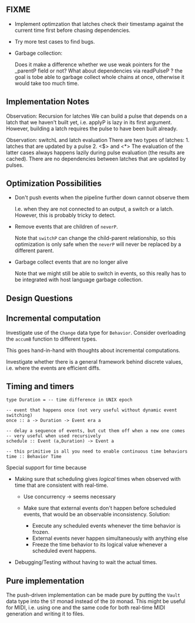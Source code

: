 FIXME
-----

* Implement optimzation that latches check their timestamp against
  the current time first before chasing dependencies.

* Try more test cases to find bugs.

* Garbage collection:

  Does it make a difference whether we use  weak  pointers for the
  _parentP field or not? What about dependencies via  readPulseP ?
  the goal is tobe able to garbage collect whole chains at once,
  otherwise it would take too much time.


Implementation Notes
--------------------

Observation: Recursion for latches
    We can build a pulse that depends on a latch that we haven't built yet,
    i.e.  applyP  is lazy in its first argument.
    However, building a latch requires the pulse to have been built already.

Observation:  switchL and latch evaluation
    There are two types of latches:
        1. latches that are updated by a pulse
        2. <$> and <*>
    The evaluation of the latter cases always happens lazily during pulse
    evaluation (the results are cached).
    There are no dependencies between latches that are updated by pulses.    

Optimization Possibilities
--------------------------

* Don't push events when the pipeline further down cannot observe them

    I.e. when they are not connected to an output,
    a switch or a latch. However, this is probably tricky to detect.

* Remove events that are children of `neverP`.

    Note that `switchP` can change the child-parent relationship,
    so this optimization is only safe when the `neverP` will
    never be replaced by a different parent.

* Garbage collect events that are no longer alive

    Note that we might still be able to switch in events,
    so this really has to be integrated with host language garbage collection.


Design Questions
----------------

## Incremental computation

Investigate use of the `Change` data type for `Behavior`.
Consider overloading the `accumB` function to different types.

This goes hand-in-hand with thoughts about incremental computations.

Investigate whether there is a general framework behind discrete values, i.e. where the events are efficient diffs.

## Timing and timers

    type Duration = -- time difference in UNIX epoch

    -- event that happens once (not very useful without dynamic event switching)
    once :: a -> Duration -> Event era a

    -- delay a sequence of events, but cut them off when a new one comes
    -- very useful when used recursively
    schedule :: Event (a,Duration) -> Event a

    -- this primitive is all you need to enable continuous time behaviors
    time :: Behavior Time

Special support for time because

* Making sure that scheduling gives *logical* times when observed with  time  that are consistent with real-time.

    * Use concurrency -> seems necessary
    * Make sure that external events don't happen before scheduled events,
        that would be an observable inconsistency.
        Solution:
    
        * Execute any scheduled events whenever the  time  behavior is frozen.
        * External events never happen simultaneously with anything else
        * Freeze the  time  behavior to its logical value whenever a scheduled
      event happens.

* Debugging/Testing without having to wait the actual times.

## Pure implementation

The push-driven implementation can be made pure by putting the `Vault` data type into the `ST` monad instead of the `IO` monad. This might be useful for MIDI, i.e. using one and the same code for both real-time MIDI generation and writing it to files.
